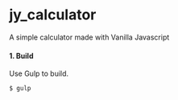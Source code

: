 # jy_calculator

A simple calculator made with Vanilla Javascript


#### 1. Build

Use Gulp to build.

```bash
$ gulp
```
